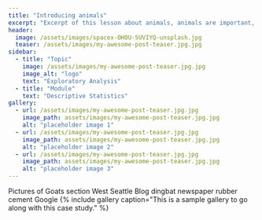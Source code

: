 ```yaml
---
title: "Introducing animals"
excerpt: "Excerpt of this lesson about animals, animals are important, lets love animals."
header:
  image: /assets/images/spacex-OHOU-5UVIYQ-unsplash.jpg
  teaser: /assets/images/my-awesome-post-teaser.jpg.jpg
sidebar:
  - title: "Topic"
    image: /assets/images/my-awesome-post-teaser.jpg.jpg
    image_alt: "logo"
    text: "Exploratory Analysis"
  - title: "Module"
    text: "Descriptive Statistics"
gallery:
  - url: /assets/images/my-awesome-post-teaser.jpg.jpg
    image_path: assets/images/my-awesome-post-teaser.jpg.jpg
    alt: "placeholder image 1"
  - url: /assets/images/my-awesome-post-teaser.jpg.jpg
    image_path: assets/images/my-awesome-post-teaser.jpg.jpg
    alt: "placeholder image 2"
  - url: /assets/images/my-awesome-post-teaser.jpg.jpg
    image_path: assets/images/my-awesome-post-teaser.jpg.jpg
    alt: "placeholder image 3"
---
```


Pictures of Goats section West Seattle Blog dingbat newspaper rubber cement Google
{% include gallery caption="This is a sample gallery to go along with this case study." %}
